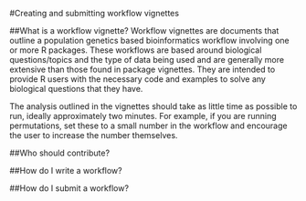 #Creating and submitting workflow vignettes

##What is a workflow vignette?
Workflow vignettes are documents that outline a population genetics based bioinformatics workflow involving one or more R packages. These workflows are based around biological questions/topics and the type of data being used and are generally more extensive than those found in package vignettes. They are intended to provide R users with the necessary code and examples to solve any biological questions that they have. 

The analysis outlined in the vignettes should take as little time as possible to run, ideally approximately two minutes. For example, if you are running permutations, set these to a small number in the workflow and encourage the user to increase the number themselves. 

##Who should contribute?

##How do I write a workflow?

##How do I submit a workflow?
